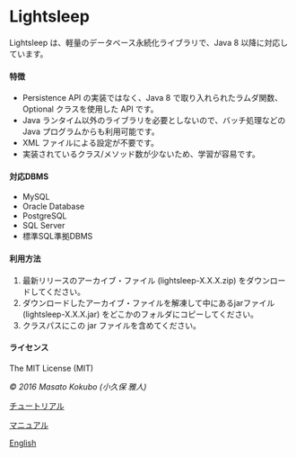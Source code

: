 Lightsleep
===========

Lightsleep は、軽量のデータベース永続化ライブラリで、Java 8 以降に対応しています。

#### 特徴

- Persistence API の実装ではなく、Java 8 で取り入れられたラムダ関数、Optional クラスを使用した API です。
- Java ランタイム以外のライブラリを必要としないので、バッチ処理などのJava プログラムからも利用可能です。
- XML ファイルによる設定が不要です。
- 実装されているクラス/メソッド数が少ないため、学習が容易です。

#### 対応DBMS

- MySQL
- Oracle Database
- PostgreSQL
- SQL Server
- 標準SQL準拠DBMS

#### 利用方法

1. 最新リリースのアーカイブ・ファイル (lightsleep-X.X.X.zip) をダウンロードしてください。
1. ダウンロードしたアーカイブ・ファイルを解凍して中にあるjarファイル (lightsleep-X.X.X.jar) をどこかのフォルダにコピーしてください。
1. クラスパスにこの jar ファイルを含めてください。

#### ライセンス

The MIT License (MIT)

*&copy; 2016 Masato Kokubo (小久保 雅人)*

[チュートリアル](Tutorial_ja.md)

[マニュアル](Manual_ja.md)

[English](README.md)
